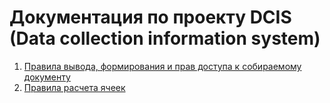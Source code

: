 # Документация по проекту DCIS (Data collection information system)

1. [Правила вывода, формирования и прав доступа к собираемому документу](document_rules.md)
2. [Правила расчета ячеек](evaluate.md)
